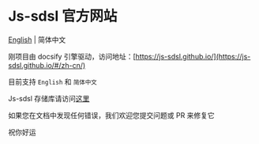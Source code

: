# Js-sdsl 官方网站

[English](https://github.com/js-sdsl/js-sdsl.github.io/blob/main/README.md) | 简体中文

刚项目由 docsify 引擎驱动，访问地址：[https://js-sdsl.github.io/](https://js-sdsl.github.io/#/zh-cn/)

目前支持 `English` 和 `简体中文`

Js-sdsl 存储库请访问[这里](https://github.com/js-sdsl/js-sdsl/)

如果您在文档中发现任何错误，我们欢迎您提交问题或 PR 来修复它

祝你好运
